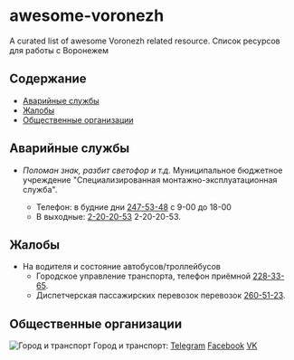 # awesome-voronezh
A curated list of awesome Voronezh related resource. Список ресурсов для работы с Воронежем

## Содержание

- [Аварийные службы](#Аварийные-службы)
- [Жалобы](#Жалобы)
- [Общественные организации](#Общественные-организации)

## Аварийные службы
* *Поломан знак, разбит светофор и т.д.* Муниципальное бюджетное учреждение "Специализированная монтажно-эксплуатационная служба". 
 
    * Телефон: в будние дни [247-53-48](tel:+7-473-247-53-48) с 9-00 до 18-00
    * В выходные: [2-20-20-53](tel:+7-473-2-20-20-53) 2-20-20-53.

## Жалобы
* На водителя и состояние автобусов/троллейбусов
  * Городское управление транспорта, телефон приёмной [228-33-65](tel:+7-473-228-33-65).
  * Диспетчерская пассажирских перевозок перевозок [260-51-23](tel:+7-473-260-51-23).

## Общественные организации
![Город и транспорт](https://avatars0.githubusercontent.com/u/36342640?s=70&v=4)
Город и транспорт: [Telegram](//t.me/vrntrans) [Facebook](//fb.me/vrntrans) [VK](//vk.com/vrntrans)
